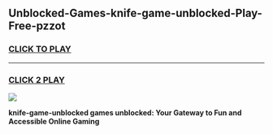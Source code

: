 
## Unblocked-Games-knife-game-unblocked-Play-Free-pzzot
<h3>
<a href="https://premium76.site?title=knife-game-unblocked&ref=10A">CLICK TO PLAY</a></h3>
<hr>

<h3>
<a href="https://premium76.site?title=knife-game-unblocked&ref=10A">CLICK 2 PLAY</a>
  
</h3>

<a href="https://premium76.site?title=knife-game-unblocked&ref=10A"><img src="https://clearcache.store/games.png"></a>


**knife-game-unblocked games unblocked: Your Gateway to Fun and Accessible Online Gaming**
